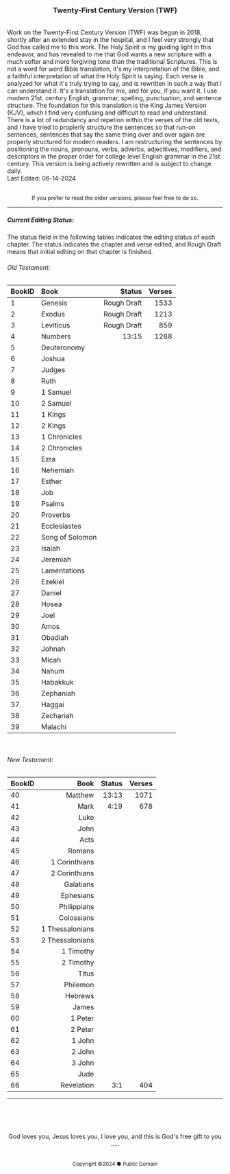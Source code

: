 <h3 style="text-align: center;">Twenty-First Century Version (TWF)</h3>
<br>
Work on the Twenty-First Century Version (TWF) was begun in 2018, shortly after an extended stay in the hospital, and I feel very strongly that God has called me to this work. The Holy Spirit is my guiding light in this endeavor, and has revealed to me that God wants a new scripture with a much softer and more forgiving tone than the traditional Scriptures. This is not a word for word Bible translation, it's my interpretation of the Bible, and a faithful interpretation of what the Holy Spirit is saying. Each verse is analyzed for what it's truly trying to say, and is rewritten in such a way that I can understand it. It's a translation for me, and for you, if you want it. I use modern 21st. century English, grammar, spelling, punctuation, and sentence structure. The foundation for this translation is the King James Version (KJV), which I find very confusing and difficult to read and understand. There is a lot of redundancy and repetion within the verses of the old texts, and I have tried to proplerly structure the sentences so that run-on sentences, sentences that say the same thing over and over again are properly structured for modern readers. I am restructuring the sentences by positioning the nouns, pronouns, verbs, adverbs, adjecitives, modifiers, and descriptors in the proper order for college level English grammar in the 21st. century. This version is being actively rewritten and is subject to change daily.
<br>
Last Edited: 06-14-2024
<br><br>
<p style="font-size: .8rem; text-align: center;">If you prefer to read the older versions, please feel free to do so.</>

<br>

---

##### Current Editing Status:
The status field in the following tables indicates the editing status of each chapter. The status indicates the chapter and verse edited, and Rough Draft means that initial editing on that chapter is finished.

###### Old Testament:
|BookID|Book|Status |Verses|
|:---  |:---| ---:  | ---: |
|1 |Genesis         |Rough Draft|1533|
|2 |Exodus          |Rough Draft|1213|
|3 |Leviticus       |Rough Draft|859 |
|4 |Numbers         |13:15      |1288|
|5 |Deuteronomy     ||
|6 |Joshua          ||
|7 |Judges          ||
|8 |Ruth            ||
|9 |1 Samuel        ||
|10|2 Samuel        ||
|11|1 Kings         ||
|12|2 Kings         ||
|13|1 Chronicles    ||
|14|2 Chronicles    ||
|15|Ezra            ||
|16|Nehemiah        ||
|17|Esther          ||
|18|Job             ||
|19|Psalms          ||
|20|Proverbs        ||
|21|Ecclesiastes    ||
|22|Song of Solomon ||
|23|Isaiah          ||
|24|Jeremiah        ||
|25|Lamentations    ||
|26|Ezekiel         ||
|27|Daniel          ||
|28|Hosea           ||
|29|Joel            ||
|30|Amos            ||
|31|Obadiah         ||
|32|Johnah          ||
|33|Micah           ||
|34|Nahum           ||
|35|Habakkuk        ||
|36|Zephaniah       ||
|37|Haggai          ||
|38|Zechariah       ||
|39|Malachi         ||

<br>

###### New Testament:
|BookID|Book|Status |Verses|
|:---  |---:|---:  |---:  |
|40|Matthew         |13:13|1071|
|41|Mark            |4:19 |678 |
|42|Luke            ||
|43|John            ||
|44|Acts            ||
|45|Romans          ||
|46|1 Corinthians   ||
|47|2 Corinthians   ||
|48|Galatians       ||
|49|Ephesians       ||
|50|Philippians     ||
|51|Colossians      ||
|52|1 Thessalonians ||
|53|2 Thessalonians ||
|54|1 Timothy       ||
|55|2 Timothy       ||
|56|Titus           ||
|57|Philemon        ||
|58|Hebrews         ||
|59|James           ||
|60|1 Peter         ||
|61|2 Peter         ||
|62|1 John          ||
|63|2 John          ||
|64|3 John          ||
|65|Jude            ||
|66|Revelation      |3:1|404 |

---

<br><br><br>

<p style="text-align: center;">God loves you, Jesus loves you, I love you, and this is God's free gift to you .....</><br><br>
<p style="font-size: .75rem; text-align: center;">Copyright ©2024 ● Public Domain</p>